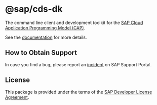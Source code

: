 # @sap/cds-dk

The command line client and development toolkit for the [SAP Cloud Application Programming Model (CAP)](https://cap.cloud.sap/).

See the [documentation](https://cap.cloud.sap/docs/tools/) for more details.

## How to Obtain Support

In case you find a bug, please report an [incident](https://cap.cloud.sap/docs/resources/#support-channels) on SAP Support Portal.

## License

This package is provided under the terms of the [SAP Developer License Agreement](https://tools.hana.ondemand.com/developer-license-3_1.txt).
